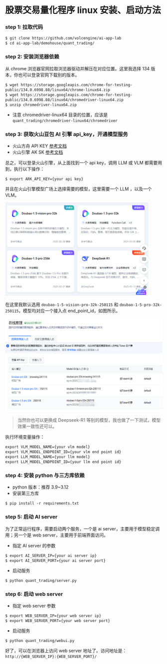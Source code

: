 # 股票交易量化程序 linux 安装、启动方法

### step 1: 拉取代码
```
$ git clone https://github.com/volcengine/ai-app-lab
$ cd ai-app-lab/demohouse/quant_trading/
```


### step 2: 安装浏览器依赖

从 chrome 浏览器官网拉取浏览器驱动并解压在对应位置。这里我选择 134 版本，你也可以登录官网下载别的版本。

```
$ wget https://storage.googleapis.com/chrome-for-testing-public/134.0.6998.88/linux64/chrome-linux64.zip
$ wget https://storage.googleapis.com/chrome-for-testing-public/134.0.6998.88/linux64/chromedriver-linux64.zip
$ unzip chromedriver-linux64.zip
```

- 注意 chromedriver-linux64 目录的位置，应该是 `quant_trading/chromedriver-linux64/chromedriver`


### step 3: 获取火山豆包 AI 引擎 api_key，开通模型服务

- 火山方舟 API KEY [参考文档](https://www.volcengine.com/docs/82379/1298459#api-key-签名鉴权)
- 火山引擎 AK SK [参考文档](https://www.volcengine.com/docs/6291/65568)

总之，可以登录火山引擎，从上面找到一个 api key，调用 LLM 或 VLM 都需要用到，执行以下操作：

```
$ export ARK_API_KEY={your api key}
```

并且在火山引擎模型广场上选择需要的模型，这里需要一个 LLM ，以及一个 VLM。
<p align="left">
    <a alt="jionlp logo">
        <img src="../../quant_trading/image/model_ground_pic.jpg?raw=true" style="width:auto;height:300px">
    </a>
</p>

在这里我默认选用 `doubao-1-5-vision-pro-32k-250115` 和 `doubao-1-5-pro-32k-250115`，模型均对应一个接入点 end_point_id，如图所示。
<p align="left">
    <a alt="jionlp logo">
        <img src="../../quant_trading/image/model_online_pic.jpg?raw=true" style="width:auto;height:300px">
    </a>
</p>

> 当然你也可以更换成 Deepseek-R1 等别的模型，我也做了一下测试，模型效果一致性还可以。

执行环境变量操作：
```
export VLM_MODEL_NAME={your vlm model}
export VLM_MODEL_ENDPOINT_ID={your vlm end point id}
export LLM_MODEL_NAME={your llm model}
export LLM_MODEL_ENDPOINT_ID={your llm end point id}
```

### step 4: 安装 python 与三方库依赖

- python 版本：推荐 3.9~3.12
- 安装第三方库

```
$ pip install -r requirements.txt
```

### step 5: 启动 AI server

为了正常运行程序，需要启动两个服务，一个是 ai server，主要用于模型稳定调用；另一个是 web server，主要用于前端界面访问。

- 指定 AI server 的参数
```
$ export AI_SERVER_IP={your ai server ip}
$ export AI_SERVER_PORT={your ai server port}
```

- 启动服务
```
$ python quant_trading/server.py
```

### step 6: 启动 web server

- 指定 web server 参数
```
$ export WEB_SERVER_IP={your web server ip}
$ export WEB_SERVER_PORT={your web server port}
```

- 启动服务
```
$ python quant_trading/webui.py
```

好了，可以在浏览器上访问 web server 地址了。访问地址是：`http://{WEB_SERVER_IP}:{WEB_SERVER_PORT}/`
